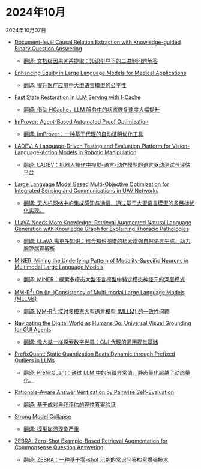 # 2024年10月

2024年10月07日

- [Document-level Causal Relation Extraction with Knowledge-guided Binary Question Answering](2024年10月07日/Document-level_Causal_Relation_Extraction_with_Knowledge-guided_Binary_Question_Answering.md)

    - [翻译: 文档级因果关系提取：知识引导下的二进制问题解答](2024年10月07日/Document-level_Causal_Relation_Extraction_with_Knowledge-guided_Binary_Question_Answering.md)

- [Enhancing Equity in Large Language Models for Medical Applications](2024年10月07日/Enhancing_Equity_in_Large_Language_Models_for_Medical_Applications.md)

    - [翻译: 提升医疗应用中大型语言模型的公平性](2024年10月07日/Enhancing_Equity_in_Large_Language_Models_for_Medical_Applications.md)

- [Fast State Restoration in LLM Serving with HCache](2024年10月07日/Fast_State_Restoration_in_LLM_Serving_with_HCache.md)

    - [翻译: 借助 HCache，LLM 服务中的状态恢复速度大幅提升](2024年10月07日/Fast_State_Restoration_in_LLM_Serving_with_HCache.md)

- [ImProver: Agent-Based Automated Proof Optimization](2024年10月07日/ImProver_Agent-Based_Automated_Proof_Optimization.md)

    - [翻译: ImProver：一种基于代理的自动证明优化工具](2024年10月07日/ImProver_Agent-Based_Automated_Proof_Optimization.md)

- [LADEV: A Language-Driven Testing and Evaluation Platform for Vision-Language-Action Models in Robotic Manipulation](2024年10月07日/LADEV_A_Language-Driven_Testing_and_Evaluation_Platform_for_Vision-Language-Action_Models_in_Robotic_Manipulation.md)

    - [翻译: LADEV：机器人操作中视觉-语言-动作模型的语言驱动测试与评估平台](2024年10月07日/LADEV_A_Language-Driven_Testing_and_Evaluation_Platform_for_Vision-Language-Action_Models_in_Robotic_Manipulation.md)

- [Large Language Model Based Multi-Objective Optimization for Integrated Sensing and Communications in UAV Networks](2024年10月07日/Large_Language_Model_Based_Multi-Objective_Optimization_for_Integrated_Sensing_and_Communications_in_UAV_Networks.md)

    - [翻译: 无人机网络中的集成感知与通信，通过基于大型语言模型的多目标优化实现。](2024年10月07日/Large_Language_Model_Based_Multi-Objective_Optimization_for_Integrated_Sensing_and_Communications_in_UAV_Networks.md)

- [LLaVA Needs More Knowledge: Retrieval Augmented Natural Language Generation with Knowledge Graph for Explaining Thoracic Pathologies](2024年10月07日/LLaVA_Needs_More_Knowledge_Retrieval_Augmented_Natural_Language_Generation_with_Knowledge_Graph_for_Explaining_Thoracic_Pathologies.md)

    - [翻译: LLaVA 需更多知识：结合知识图谱的检索增强自然语言生成，助力胸腔病理解析](2024年10月07日/LLaVA_Needs_More_Knowledge_Retrieval_Augmented_Natural_Language_Generation_with_Knowledge_Graph_for_Explaining_Thoracic_Pathologies.md)

- [MINER: Mining the Underlying Pattern of Modality-Specific Neurons in Multimodal Large Language Models](2024年10月07日/MINER_Mining_the_Underlying_Pattern_of_Modality-Specific_Neurons_in_Multimodal_Large_Language_Models.md)

    - [翻译: MINER：探索多模态大型语言模型中特定模态神经元的深层模式](2024年10月07日/MINER_Mining_the_Underlying_Pattern_of_Modality-Specific_Neurons_in_Multimodal_Large_Language_Models.md)

- [MM-R$^3$: On (In-)Consistency of Multi-modal Large Language Models (MLLMs)](2024年10月07日/MM-R$^3$_On_(In-)Consistency_of_Multi-modal_Large_Language_Models_(MLLMs).md)

    - [翻译: MM-R$^3$: 探讨多模态大型语言模型 (MLLM) 的一致性问题](2024年10月07日/MM-R$^3$_On_(In-)Consistency_of_Multi-modal_Large_Language_Models_(MLLMs).md)

- [Navigating the Digital World as Humans Do: Universal Visual Grounding for GUI Agents](2024年10月07日/Navigating_the_Digital_World_as_Humans_Do_Universal_Visual_Grounding_for_GUI_Agents.md)

    - [翻译: 像人类一样探索数字世界：GUI 代理的通用视觉基础](2024年10月07日/Navigating_the_Digital_World_as_Humans_Do_Universal_Visual_Grounding_for_GUI_Agents.md)

- [PrefixQuant: Static Quantization Beats Dynamic through Prefixed Outliers in LLMs](2024年10月07日/PrefixQuant_Static_Quantization_Beats_Dynamic_through_Prefixed_Outliers_in_LLMs.md)

    - [翻译: PrefixQuant：通过 LLM 中的前缀异常值，静态量化超越了动态量化。](2024年10月07日/PrefixQuant_Static_Quantization_Beats_Dynamic_through_Prefixed_Outliers_in_LLMs.md)

- [Rationale-Aware Answer Verification by Pairwise Self-Evaluation](2024年10月07日/Rationale-Aware_Answer_Verification_by_Pairwise_Self-Evaluation.md)

    - [翻译: 基于成对自我评估的理性答案验证](2024年10月07日/Rationale-Aware_Answer_Verification_by_Pairwise_Self-Evaluation.md)

- [Strong Model Collapse](2024年10月07日/Strong_Model_Collapse.md)

    - [翻译: 模型崩溃现象严重](2024年10月07日/Strong_Model_Collapse.md)

- [ZEBRA: Zero-Shot Example-Based Retrieval Augmentation for Commonsense Question Answering](2024年10月07日/ZEBRA_Zero-Shot_Example-Based_Retrieval_Augmentation_for_Commonsense_Question_Answering.md)

    - [翻译: ZEBRA：一种基于零-shot 示例的常识问答检索增强技术](2024年10月07日/ZEBRA_Zero-Shot_Example-Based_Retrieval_Augmentation_for_Commonsense_Question_Answering.md)